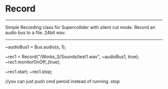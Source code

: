 # Record

--------------------------------------------------------------------------------------------------------------------

Simple Recording class for Supercollider with silent cut mode. Record an audio bus to a file. 24bit wav.

--------------------------------------------------------------------------------------------------------------------


~audioBus1 = Bus.audio(s, 1);

~rec1 = Record("/Works_S/Sounds/test1.wav", ~audioBus1, true);
~rec1.monitorOnOff_(true);

~rec1.start;
~rec1.stop;

//you can just push cmd peroid instead of running .stop
